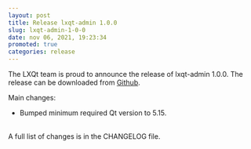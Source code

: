 ```yaml
---
layout: post
title: Release lxqt-admin 1.0.0
slug: lxqt-admin-1-0-0
date: nov 06, 2021, 19:23:34
promoted: true
categories: release
---
```

The LXQt team is proud to announce the release of lxqt-admin 1.0.0.
The release can be downloaded from [Github](https://github.com/lxqt/lxqt-admin/releases).

Main changes:

 * Bumped minimum required Qt version to 5.15.

<br/>
A full list of changes is in the CHANGELOG file.
<br/>
